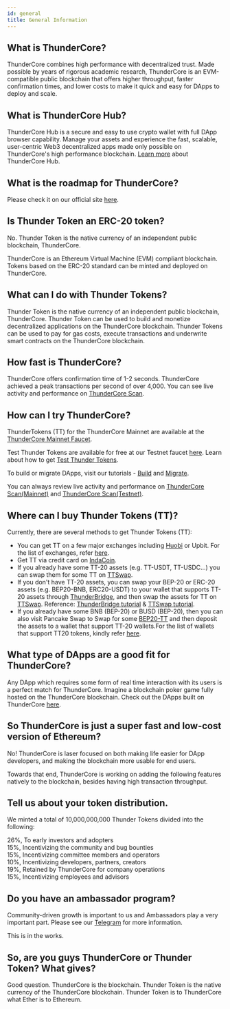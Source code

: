 ```yaml
---
id: general
title: General Information
---
```


## What is ThunderCore?
ThunderCore combines high performance with decentralized trust. Made possible by years of rigorous academic research, ThunderCore is an EVM-compatible public blockchain that offers higher throughput, faster confirmation times, and lower costs to make it quick and easy for DApps to deploy and scale.

## What is ThunderCore Hub?
ThunderCore Hub is a secure and easy to use crypto wallet with full DApp browser capability. Manage your assets and experience the fast, scalable, user-centric Web3 decentralized apps made only possible on ThunderCore's high performance blockchain. [Learn more](https://www.thundercore.com/thundercore-hub/) about ThunderCore Hub.

## What is the roadmap for ThunderCore? 
Please check it on our official site [here](https://www.thundercore.com/roadmap/).

## Is Thunder Token an ERC-20 token?
No. Thunder Token is the native currency of an independent public blockchain, ThunderCore.

ThunderCore is an Ethereum Virtual Machine (EVM) compliant blockchain. Tokens based on the ERC-20 standard can be minted and deployed on ThunderCore.

## What can I do with Thunder Tokens?
Thunder Token is the native currency of an independent public blockchain, ThunderCore. Thunder Token can be used to build and monetize decentralized applications on the ThunderCore blockchain. Thunder Tokens can be used to pay for gas costs, execute transactions and underwrite smart contracts on the ThunderCore blockchain.

## How fast is ThunderCore? 
ThunderCore offers confirmation time of 1-2 seconds. ThunderCore achieved a peak transactions per second of over 4,000. You can see live activity and performance on [ThunderCore Scan](https://scan.thundercore.com).

## How can I try ThunderCore?
ThunderTokens (TT) for the ThunderCore Mainnet are available at the [ThunderCore Mainnet Faucet](https://faucet.thundercore.com).

Test Thunder Tokens are available for free at our Testnet faucet [here](https://faucet-testnet.thundercore.com/). Learn about how to get [Test Thunder Tokens](get-tokens.md).

To build or migrate DApps, visit our tutorials - [Build](deploy-your-own-game.md) and [Migrate](migrate-to-thunder.md).

You can always review live activity and performance on [ThunderCore Scan(Mainnet)](https://scan.thundercore.com) and [ThunderCore Scan(Testnet)](https://scan-testnet.thundercore.com).

## Where can I buy Thunder Tokens (TT)?
Currently, there are several methods to get Thunder Tokens (TT):
* You can get TT on a few major exchanges including [Huobi](https://www.huobi.com/en-us/exchange/tt_usdt) or Upbit. For the list of exchanges, refer [here](https://coinmarketcap.com/currencies/thunder-token/).
* Get TT via credit card on [IndaCoin](https://indacoin.io/buy-thundertoken-with-card).
* If you already have some TT-20 assets (e.g. TT-USDT, TT-USDC...) you can swap them for some TT on [TTSwap](https://ttswap.space/#/swap). 
* If you don't have TT-20 assets, you can swap your BEP-20 or ERC-20 assets (e.g. BEP20-BNB, ERC20-USDT) to your wallet that supports TT-20 assets through [ThunderBridge](https://bridge.thundercore.com/), and then swap the assets for TT on [TTSwap](https://ttswap.space/#/swap). Reference: [ThunderBridge tutorial](https://docs.thundercore.com/docs/TransferringCrossChainAssets-BSC.pdf) & [TTSwap tutorial](https://support-center.thundercore.com/docs/ttswap/).
* If you already have some BNB (BEP-20) or BUSD (BEP-20), then you can also visit Pancake Swap to Swap for some [BEP20-TT](https://exchange.pancakeswap.finance/#/swap?inputCurrency=0x990e7154bb999faa9b2fa5ed29e822703311ea85&outputCurrency=0xe9e7cea3dedca5984780bafc599bd69add087d56) and then deposit the assets to a wallet that support TT-20 wallets.For the list of wallets that support TT20 tokens, kindly refer [here](https://www.thundercore.com/products-landing-page/).

## What type of DApps are a good fit for ThunderCore?
Any DApp which requires some form of real time interaction with its users is a perfect match for ThunderCore. Imagine a blockchain poker game fully hosted on the ThunderCore blockchain. Check out the DApps built on ThunderCore [here](https://www.thundercore.com/products-landing-page/).

## So ThunderCore is just a super fast and low-cost version of Ethereum?
No! ThunderCore is laser focused on both making life easier for DApp developers, and making the blockchain more usable for end users.

Towards that end, ThunderCore is working on adding the following features natively to the blockchain, besides having high transaction throughput.

## Tell us about your token distribution.
We minted a total of 10,000,000,000 Thunder Tokens divided into the following:

26%, To early investors and adopters<br>
15%, Incentivizing the community and bug bounties<br>
15%, Incentivizing committee members and operators<br>
10%, Incentivizing developers, partners, creators<br>
19%, Retained by ThunderCore for company operations<br>
15%, Incentivizing employees and advisors

## Do you have an ambassador program?
Community-driven growth is important to us and Ambassadors play a very important part. Please see our [Telegram](https://t.me/thunder_official) for more information. 

This is in the works.

## So, are you guys ThunderCore or Thunder Token? What gives?
Good question. ThunderCore is the blockchain. Thunder Token is the native currency of the ThunderCore blockchain. Thunder Token is to ThunderCore what Ether is to Ethereum.
